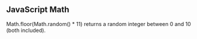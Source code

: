 <!DOCTYPE html>
<html>
<body>

<h2>JavaScript Math</h2>

<p>Math.floor(Math.random() * 11) returns a random integer between 0 and 10 (both included).</p>

<p id="demo"></p>

<script>
document.getElementById("demo").innerHTML =
Math.floor(Math.random() * 10)+1;
</script>

</body>
</html>
